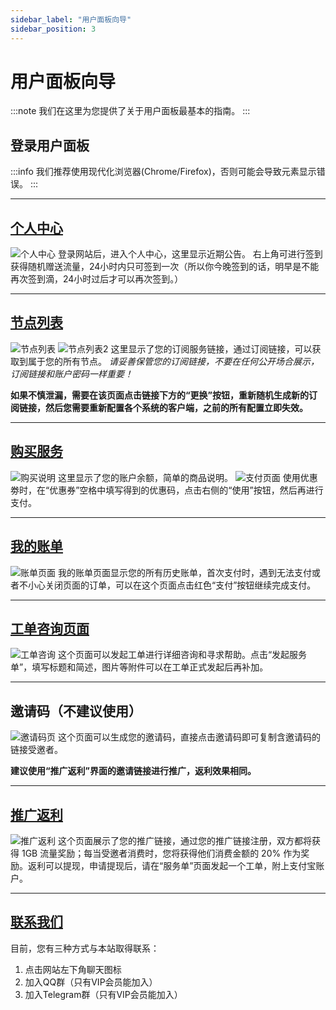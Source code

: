 ```yaml
---
sidebar_label: "用户面板向导"
sidebar_position: 3
---
```


# 用户面板向导

:::note
我们在这里为您提供了关于用户面板最基本的指南。
:::

## 登录用户面板

:::info
我们推荐使用现代化浏览器(Chrome/Firefox)，否则可能会导致元素显示错误。
:::

---

## [个人中心](https://panel.libcyber.xyz)
![个人中心][user-center]
登录网站后，进入个人中心，这里显示近期公告。
右上角可进行签到获得随机赠送流量，24小时内只可签到一次（所以你今晚签到的话，明早是不能再次签到滴，24小时过后才可以再次签到。）

---

## [节点列表](https://panel.libcyber.xyz/nodeList)
![节点列表][nodelist]
![节点列表2][nodelist2]
这里显示了您的订阅服务链接，通过订阅链接，可以获取到属于您的所有节点。
_请妥善保管您的订阅链接，不要在任何公开场合展示，订阅链接和账户密码一样重要！_

**如果不慎泄漏，需要在该页面点击链接下方的“更换”按钮，重新随机生成新的订阅链接，然后您需要重新配置各个系统的客户端，之前的所有配置立即失效。**

---

## [购买服务](https://panel.libcyber.xyz/services)
![购买说明][service]
这里显示了您的账户余额，简单的商品说明。
![支付页面][payment]
使用优惠劵时，在“优惠券”空格中填写得到的优惠码，点击右侧的“使用”按钮，然后再进行支付。

---

## [我的账单](https://panel.libcyber.xyz/invoices)
![账单页面][invoice]
我的账单页面显示您的所有历史账单，首次支付时，遇到无法支付或者不小心关闭页面的订单，可以在这个页面点击红色“支付”按钮继续完成支付。

---

## [工单咨询页面](https://panel.libcyber.xyz/tickets)
![工单咨询][tickets]
这个页面可以发起工单进行详细咨询和寻求帮助。点击“发起服务单”，填写标题和简述，图片等附件可以在工单正式发起后再补加。

---

## 邀请码（不建议使用）
![邀请码页][invite-code]
这个页面可以生成您的邀请码，直接点击邀请码即可复制含邀请码的链接受邀者。

**建议使用“推广返利”界面的邀请链接进行推广，返利效果相同。**

---

## [推广返利](https://panel.libcyber.xyz/referral)
![推广返利][referral]
这个页面展示了您的推广链接，通过您的推广链接注册，双方都将获得 1GB 流量奖励；每当受邀者消费时，您将获得他们消费金额的 20% 作为奖励。返利可以提现，申请提现后，请在“服务单”页面发起一个工单，附上支付宝账户。

---

## [联系我们](https://tawk.to/chat/5d8594319f6b7a4457e2d36e/default)
目前，您有三种方式与本站取得联系：
1. 点击网站左下角聊天图标
2. 加入QQ群（只有VIP会员能加入）
3. 加入Telegram群（只有VIP会员能加入）






[user-center]: /img/panel-guide/user-center.jpg "个人中心"
[nodelist]: /img/panel-guide/nodelist.jpg "节点列表1"
[nodelist2]: /img/panel-guide/nodelist2.jpg "节点列表2"
[service]: /img/panel-guide/service.jpg "购买方案"
[payment]: /img/panel-guide/payment.jpg "支付页面"
[invoice]: /img/panel-guide/invoice.jpg "账单页面"
[tickets]: /img/panel-guide/tickets.jpg "工单咨询页面"
[invite-code]: /img/panel-guide/invite-code.jpg "邀请码页面"
[referral]: /img/panel-guide/referral.jpg "推广返利"